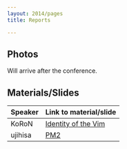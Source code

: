 ```yaml
---
layout: 2014/pages
title: Reports

---
```

## Photos

Will arrive after the conference.

## Materials/Slides

Speaker | Link to material/slide
--------|-----------------------
KoRoN   | <a href="http://koron.github.io/vimconf-2014-koron/">Identity of the Vim</a>
ujihisa | <a href="https://docs.google.com/presentation/d/1u5A7F3Kd4XwJlIUQZAVmrwWfLcoLf9NURtqAEafi_oo/edit#slide=id.p">PM2</a>
